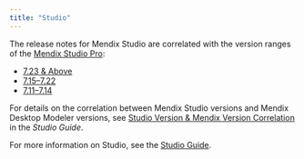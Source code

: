 ```yaml
---
title: "Studio"
---
```


The release notes for Mendix Studio are correlated with the version ranges of the [Mendix Studio Pro](../studio-pro/index): 

* [7.23 & Above](7.23-and-above)
* [7.15–7.22](7.15-7.22)
* [7.11–7.14](7.11-7.14)

For details on the correlation between Mendix Studio versions and Mendix Desktop Modeler versions, see [Studio Version & Mendix Version Correlation](/studio/general-versions) in the *Studio Guide*.

For more information on Studio, see the [Studio Guide](/studio).

